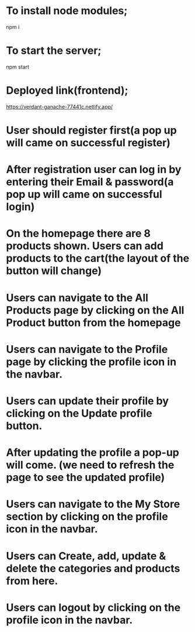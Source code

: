 # To install node modules;
npm i

# To start the server;
npm start

# Deployed link(frontend);
https://verdant-ganache-77441c.netlify.app/

# User should register first(a pop up will came on successful register)
# After registration user can log in by entering their Email & password(a pop up will came on successful login)
# On the homepage there are 8 products shown. Users can add products to the cart(the layout of the button will change)
# Users can navigate to the All Products page by clicking on the All Product button from the homepage
# Users can navigate to the Profile page by clicking the profile icon in the navbar.
# Users can update their profile by clicking on the Update profile button.
# After updating the profile a pop-up will come. (we need to refresh the page to see the updated profile)
# Users can navigate to the My Store section by clicking on the profile icon in the navbar.
# Users can Create, add, update & delete the categories and products from here.
# Users can logout by clicking on the profile icon in the navbar.





